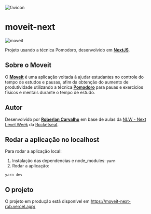 ![favicon](https://user-images.githubusercontent.com/19395705/111241182-61330e00-85db-11eb-88e1-0c57eb39e859.png)

# moveit-next

![moveit](https://user-images.githubusercontent.com/19395705/111241158-537d8880-85db-11eb-8034-51b971685af1.png)


Projeto usando a técnica Pomodoro, desenvolvido em [**NextJS**](https://nextjs.org/).

## Sobre o Moveit

O [**Moveit**](https://moveit-next-rob.vercel.app/) é uma aplicação voltada à ajudar estudantes no controle do tempo de estudos e pausas, afim da obtenção do aumento de produtividade utilizando a técnica [**Pomodoro**](https://pt.wikipedia.org/wiki/T%C3%A9cnica_pomodoro) para pauas e exercícios físicos e mentais durante o tempo de estudo.

## Autor

Desenvolvido por [**Roberlan Carvalho**](https://roberlancarvalho.com/) em base de aulas da [NLW - Next Level Week](https://nextlevelweek.com/) da [Rocketseat](https://rocketseat.com.br/).

## Rodar a aplicação no localhost

Para rodar a aplicação local:

1. Instalação das dependencias e node_modules:
`
yarn
`
2. Rodar a aplicação:

`
yarn dev
`


## O projeto

O projeto em produção está disponível em https://moveit-next-rob.vercel.app/
